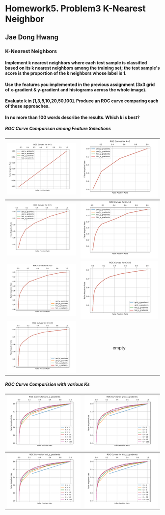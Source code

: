 # Homework5. Problem3 K-Nearest Neighbor

## Jae Dong Hwang

### K-Nearest Neighbors

#### Implement k nearest neighbors where each test sample is classified based on its k nearest neighbors among the training set; the test sample's score is the proportion of the k neighbors whose label is 1.

#### Use the features you implemented in the previous assignment (3x3 grid of x-gradient & y-gradient and histograms across the whole image).

#### Evaluate k in [1,3,5,10,20,50,100]. Produce an ROC curve comparing each of these approaches.

#### In no more than 100 words describe the results. Which k is best?

##### ROC Curve Comparison among Feature Selections 

|![prob3roc_curves_cmp_K1_11_thresholds](prob3roc_curves_cmp_K1_11_thresholds.png)|![prob3roc_curves_cmp_K3_11_thresholds](prob3roc_curves_cmp_K3_11_thresholds.png)|
|:-:|:-:|
|![prob3roc_curves_cmp_K5_11_thresholds](prob3roc_curves_cmp_K5_11_thresholds.png)|![prob3roc_curves_cmp_K10_11_thresholds](prob3roc_curves_cmp_K10_11_thresholds.png)|
|![prob3roc_curves_cmp_K20_11_thresholds](prob3roc_curves_cmp_K20_11_thresholds.png)|![prob3roc_curves_cmp_K50_11_thresholds](prob3roc_curves_cmp_K50_11_thresholds.png)|
|![prob3roc_curves_cmp_K100_11_thresholds](prob3roc_curves_cmp_K100_11_thresholds.png)| empty |


##### ROC Curve Comparision with various Ks

|![prob3roc_curves_w_grid_y_gradients_101_thresholds](prob3roc_curves_w_grid_y_gradients_101_thresholds.png)|![prob3roc_curves_w_grid_x_gradients_101_thresholds](prob3roc_curves_w_grid_x_gradients_101_thresholds.png)|
|-|-|
|![prob3roc_curves_w_hist_y_gradients_101_thresholds](prob3roc_curves_w_hist_y_gradients_101_thresholds.png)|![prob3roc_curves_w_hist_x_gradients_101_thresholds](prob3roc_curves_w_hist_x_gradients_101_thresholds.png)|
